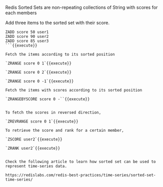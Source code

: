 Redis Sorted Sets are non-repeating collections of String with scores for each members

Add three items to the sorted set with their score.

```
ZADD score 50 user1
ZADD score 90 user2
ZADD score 85 user3
```{{execute}}

Fetch the items according to its sorted position

`ZRANGE score 0 1`{{execute}}

`ZRANGE score 0 2`{{execute}}

`ZRANGE score 0 -1`{{execute}}

Fetch the items with scores according to its sorted position

`ZRANGEBYSCORE score 0 -``{{execute}}


To fetch the scores in reversed direction, 

`ZREVRANGE score 0 1`{{execute}}

To retrieve the score and rank for a certain member,

`ZSCORE user2`{{execute}}

`ZRANK user2`{{execute}}


Check the following article to learn how sorted set can be used to represent time-series data.

https://redislabs.com/redis-best-practices/time-series/sorted-set-time-series/


